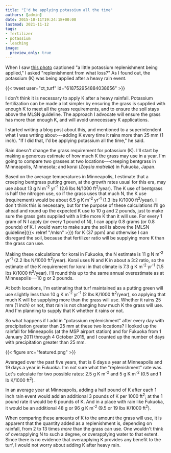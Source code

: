 ```yaml
---
title: "I'd be applying potassium all the time"
authors: [admin]
date: 2015-10-11T19:24:18+00:00
lastmod: 2021-11-12
tags:
- fertilizer
- potassium
- leaching
image:
  preview_only: true
---
```


When I saw [this photo](https://twitter.com/ct_turf/status/618752954884038656) captioned "a little potassium replenishment being applied," I asked "replenishment from what loss?" As I found out, the potassium (K) was being applied after a heavy rain event.

{{< tweet user="ct_turf" id="618752954884038656" >}}

I don't think it is necessary to apply K after a heavy rainfall. Potassium fertilization can be made a lot simpler by ensuring the grass is supplied with enough K to meet all the grass requirements, and to ensure the soil stays above the MLSN guideline. The approach I advocate will ensure the grass has more than enough K, and will avoid unnecessary K applications.

I started writing a blog post about this, and mentioned to a superintendent what I was writing about---adding K every time it rains more than 25 mm (1 inch). "If I did that, I'd be applying potassium all the time," he said.

Rain doesn't change the grass requirement for potassium (K). I'll start by making a generous estimate of how much K the grass may use in a year. I'm going to compare two grasses at two locations---creeping bentgrass in Minneapolis, Minnesota; and korai (*Zoysia matrella*) in Fukuoka, Japan.

Based on the average temperatures in Minneapolis, I estimate that a creeping bentgrass putting green, at the growth rates usual for this era, may use about 13 g N m<sup>-2</sup> yr<sup>-1</sup> (2.6 lbs N/1000 ft<sup>2</sup>/year). The K use of bentgrass is half the nitrogen use, so if the grass uses that much N, the K use (requirement) would be about 6.5 g K m<sup>-2</sup> yr<sup>-1</sup> (1.3 lbs K/1000 ft<sup>2</sup>/year). I don't think this is necessary, but for the purpose of these calculations I'll go ahead and round up the expected K use to 10 g and 2 pounds, just to make sure the grass gets supplied with a little more K than it will use. For every 1 gram of N I apply (or every 1 pound of N), I can apply 0.8 grams (or 0.8 pounds) of K. I would want to make sure the soil is above the [MLSN guideline]({{< relref "/mlsn" >}}) for K (37 ppm) and otherwise I can disregard the soil, because that fertilizer ratio will be supplying more K than the grass can use.

Making these calculations for korai in Fukuoka, the N estimate is 11 g N m<sup>-2</sup> yr<sup>-1</sup> (2.2 lbs N/1000 ft<sup>2</sup>/year). Korai uses N and K in about a 3:2 ratio, so the estimate of the K requirement for korai in that climate is 7.3 g K m<sup>-2</sup> yr<sup>-1</sup> (1.5 lbs K/1000 ft<sup>2</sup>/year). I'll round this up to the same annual overestimate as at Minneapolis---10 g or 2 pounds.

At both locations, I'm estimating that turf maintained as a putting green will use slightly less than 10 g K m<sup>-2</sup> yr<sup>-1</sup> (2 lbs K/1000 ft<sup>2</sup>/year), so applying that much K will be supplying more than the grass will use. Whether it rains 25 mm (1 inch) or not, that rain is not changing how much K the grass will use. And I'm planning to supply that K whether it rains or not.

So what happens if I add in "potassium replenishment" after every day with precipitation greater than 25 mm at these two locations? I looked up the rainfall for Minneapolis (at the MSP airport station) and for Fukuoka from 1 January 2011 through 4 October 2015, and I counted up the number of days with precipitation greater than 25 mm. 

{{< figure src="featured.png" >}}

Averaged over the past five years, that is 6 days a year at Minneapolis and 19 days a year in Fukuoka. I'm not sure what the "replenishment" rate was. Let's calculate for two possible rates: 2.5 g K m<sup>-2</sup> and 5 g K m<sup>-2</sup> (0.5 and 1 lb K/1000 ft<sup>2</sup>). 

In an average year at Minneapolis, adding a half pound of K after each 1 inch rain event would add an additional 3 pounds of K per 1000 ft<sup>2</sup>; at the 1 pound rate it would be 6 pounds of K. And in a place with rain like Fukuoka, it would be an additional 48 g or 96 g K m<sup>-2 </sup>(9.5 or 19 lbs K/1000 ft<sup>2</sup>).

When comparing these amounts of K to the amount the grass will use, it is apparent that the quantity added as a replenishment is, depending on rainfall, from 2 to 13 times *more* than the grass can use. One wouldn't think of overapplying N to such a degree, or overapplying water to that extent. Since there is no evidence that overapplying K provides any benefit to the turf, I would not worry about adding K after heavy rain.
